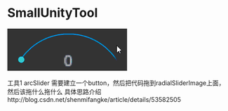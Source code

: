 # SmallUnityTool

![image](https://github.com/shenmifangke/SmallUnityTool/blob/master/1.gif)

工具1 arcSlider
需要建立一个button，然后把代码拖到radialSliderImage上面，然后该拖什么拖什么
具体思路介绍http://blog.csdn.net/shenmifangke/article/details/53582505
